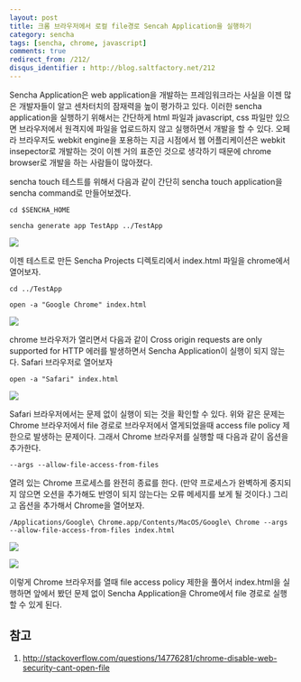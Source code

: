 ```yaml
---
layout: post
title: 크롬 브라우저에서 로컬 file경로 Sencah Application을 실행하기
category: sencha
tags: [sencha, chrome, javascript]
comments: true
redirect_from: /212/
disqus_identifier : http://blog.saltfactory.net/212
---
```


Sencha Application은 web application을 개발하는 프레임워크라는 사실을 이젠 많은 개발자들이 알고 센차터치의 잠재력을 높이 평가하고 있다. 이러한 sencha application을 실행하기 위해서는 간단하게 html 파일과 javascript, css 파일만 있으면 브라우저에서 원격지에 파일을 업로드하지 않고 실행하면서 개발을 할 수 있다. 오페라 브라우저도 webkit engine을 포용하는 지금 시점에서 웹 어플리케이션은 webkit insepector로 개발하는 것이 이젠 거의 표준인 것으로 생각하기 때문에 chrome browser로 개발을 하는 사람들이 많아졌다.

<!--more-->

sencha touch 테스트를 위해서 다음과 같이 간단히 sencha touch application을 sencha command로 만들어보겠다.

```
cd $SENCHA_HOME
```

```
sencha generate app TestApp ../TestApp
```

![](http://asset.hibrainapps.net/saltfactory/images/04baefae-3edc-4377-b448-746dcd28ecd4)

이젠 테스트로 만든 Sencha Projects 디렉토리에서 index.html 파일을 chrome에서 열어보자.

```
cd ../TestApp
```

```
open -a "Google Chrome" index.html
```

![](http://asset.hibrainapps.net/saltfactory/images/190afcad-2447-4b65-bd17-489c6965a02f)

chrome 브라우저가 열리면서 다음과 같이 Cross origin requests are only supported for HTTP 에러를 발생하면서 Sencha Application이 실행이 되지 않는다. Safari 브라우저로 열어보자

```
open -a "Safari" index.html
```

![](http://asset.hibrainapps.net/saltfactory/images/448f4d7d-b7ce-4516-973e-08de24f2ab64)

Safari 브라우저에서는 문제 없이 실행이 되는 것을 확인할 수 있다. 위와 같은 문제는 Chrome 브라우저에서 file 경로로 브라우저에서 열게되었을때 access file policy 제한으로 발생하는 문제이다. 그래서 Chrome 브라우저를 실행할 때 다음과 같이 옵션을 추가한다.

```
--args --allow-file-access-from-files
```

열려 있는 Chrome 프로세스를 완전히 종료를 한다. (만약 프로세스가 완벽하게 중지되지 않으면 오션을 추가해도 반영이 되지 않는다는 오류 메세지를 보게 될 것이다.) 그리고 옵션을 추가해서 Chrome을 열어보자.

```
/Applications/Google\ Chrome.app/Contents/MacOS/Google\ Chrome --args --allow-file-access-from-files index.html
```

![](http://asset.hibrainapps.net/saltfactory/images/dac7cb61-e780-45ff-b217-2ddbd69416cd)

![](http://asset.hibrainapps.net/saltfactory/images/1ac3ebf2-b235-4f6d-b6d8-0c702e6dd374)

이렇게 Chrome 브라우저를 열때 file access policy 제한을 풀어서 index.html을 실행하면 앞에서 봤던 문제 없이 Sencha Application을 Chrome에서 file 경로로 실행할 수 있게 된다.

## 참고

1. http://stackoverflow.com/questions/14776281/chrome-disable-web-security-cant-open-file

